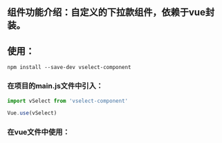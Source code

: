 
## 组件功能介绍：自定义的下拉款组件，依赖于vue封装。
## 使用：
```shell
npm install --save-dev vselect-component
```

### 在项目的main.js文件中引入：
```js
import vSelect from 'vselect-component'

Vue.use(vSelect)
```

### 在vue文件中使用：
<v-select></v-selecg>
